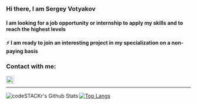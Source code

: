### Hi there, I am Sergey Votyakov 
#### I am looking for a job opportunity or internship to apply my skills and to reach the highest levels
#### ⚡ I am ready to join an interesting project in my specialization on a non-paying basis
<!--
**svotyakov/svotyakov** is a ✨ _special_ ✨ repository because its `README.md` (this file) appears on your GitHub profile.

Here are some ideas to get you started:

- 🔭 I’m currently working on ...👋
- 🌱 I’m currently learning ...
- 👯 I’m looking to collaborate on ...
- 🤔 I’m looking for help with ...
- 💬 Ask me about ...
- 📫 How to reach me: ...
- 😄 Pronouns: ...
- ⚡ Fun fact: ...
-->
### Contact with me:
[<img align="left" alt="svotyakov | LinkedIn" width="22px" src="https://cdn.jsdelivr.net/npm/simple-icons@v3/icons/linkedin.svg" />][linkedin]


<br />

---

<img align="left" alt="codeSTACKr's Github Stats" src="https://github-readme-stats.vercel.app/api?username=svotyakov&show_icons=true&hide_border=true" />

[![Top Langs](https://github-readme-stats.vercel.app/api/top-langs/?username=svotyakov&hide=jupyter,css,scss,html,c,makefile,dockerfile,shell,cmake)](https://github.com/anuraghazra/github-readme-stats)


[linkedin]: https://www.linkedin.com/in/sergey-votyakov/
